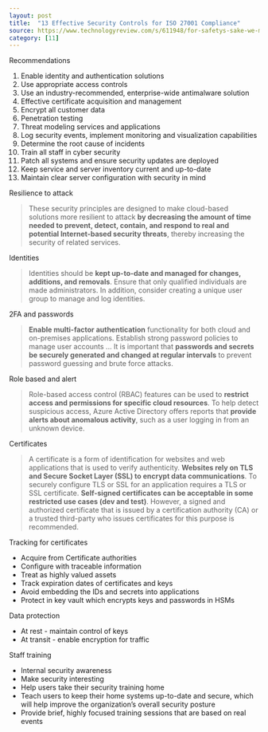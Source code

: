 ```yaml
---
layout: post
title:  "13 Effective Security Controls for ISO 27001 Compliance"
source: https://www.technologyreview.com/s/611948/for-safetys-sake-we-must-slow-innovation-in-internet-connected-things/
category: [11]
---
```


Recommendations

1. Enable identity and authentication solutions
1. Use appropriate access controls
1. Use an industry-recommended, enterprise-wide antimalware solution
1. Effective certificate acquisition and management
1. Encrypt all customer data
1. Penetration testing
1. Threat modeling services and applications
1. Log security events, implement monitoring and visualization capabilities
1. Determine the root cause of incidents
1. Train all staff in cyber security
1. Patch all systems and ensure security updates are deployed
1. Keep service and server inventory current and up-to-date
1. Maintain clear server configuration with security in mind

Resilience to attack

> These security principles are designed to make cloud-based solutions more resilient to attack **by decreasing the amount of time needed to prevent, detect, contain, and respond to real and potential Internet-based security threats**, thereby increasing the security of related services.

Identities

> Identities should be **kept up-to-date and managed for changes, additions, and removals**. Ensure that only qualified individuals are made administrators. In addition, consider creating a unique user group to manage and log identities.

2FA and passwords

> **Enable multi-factor authentication** functionality for both cloud and on-premises applications. Establish strong password policies to manage user accounts ... It is important that **passwords and secrets be securely generated and changed at regular intervals** to prevent password guessing and brute force attacks.

Role based and alert

> Role-based access control (RBAC) features can be used to **restrict access and permissions for specific cloud resources**. To help detect suspicious access, Azure Active Directory offers reports that **provide alerts about anomalous activity**, such as a user logging in from an unknown device.

Certificates

> A certificate is a form of identification for websites and web applications that is used to verify authenticity. **Websites rely on TLS and Secure Socket Layer (SSL) to encrypt data communications**. To securely configure TLS or SSL for an application requires a TLS or SSL certificate. **Self-signed certificates can be acceptable in some restricted use cases (dev and test)**. However, a signed and authorized certificate that is issued by a certification authority (CA) or a trusted third-party who issues certificates for this purpose is recommended.

Tracking for certificates

- Acquire from Certificate authorities
- Configure with traceable information
- Treat as highly valued assets
- Track expiration dates of certificates and keys
- Avoid embedding the IDs and secrets into applications
- Protect in key vault which encrypts keys and passwords in HSMs

Data protection

- At rest - maintain control of keys
- At transit - enable encryption for traffic

Staff training

- Internal security awareness
- Make security interesting
- Help users take their security training home
- Teach users to keep their home systems up-to-date and secure, which will help improve the organization’s overall security posture
- Provide brief, highly focused training sessions that are based on real events
